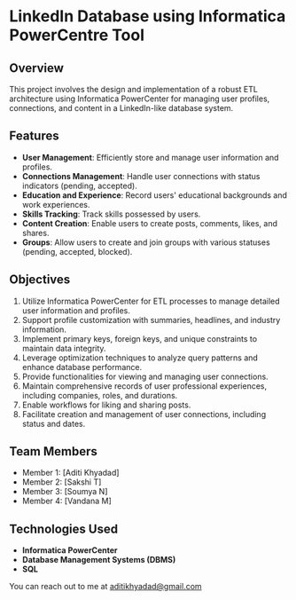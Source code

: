 # LinkedIn Database using Informatica PowerCentre Tool
## Overview
This project involves the design and implementation of a robust ETL architecture using Informatica PowerCenter for managing user profiles, connections, and content in a LinkedIn-like database system.

## Features
- **User Management**: Efficiently store and manage user information and profiles.
- **Connections Management**: Handle user connections with status indicators (pending, accepted).
- **Education and Experience**: Record users' educational backgrounds and work experiences.
- **Skills Tracking**: Track skills possessed by users.
- **Content Creation**: Enable users to create posts, comments, likes, and shares.
- **Groups**: Allow users to create and join groups with various statuses (pending, accepted, blocked).

## Objectives
1. Utilize Informatica PowerCenter for ETL processes to manage detailed user information and profiles.
2. Support profile customization with summaries, headlines, and industry information.
3. Implement primary keys, foreign keys, and unique constraints to maintain data integrity.
4. Leverage optimization techniques to analyze query patterns and enhance database performance.
5. Provide functionalities for viewing and managing user connections.
6. Maintain comprehensive records of user professional experiences, including companies, roles, and durations.
7. Enable workflows for liking and sharing posts.
8. Facilitate creation and management of user connections, including status and dates.

## Team Members
- Member 1: [Aditi Khyadad]
- Member 2: [Sakshi T]
- Member 3: [Soumya N]
- Member 4: [Vandana M]

## Technologies Used
- **Informatica PowerCenter**
- **Database Management Systems (DBMS)**
- **SQL**

You can reach out to me at aditikhyadad@gmail.com
